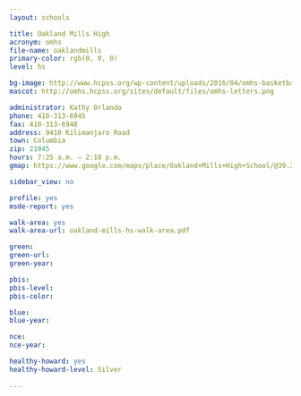 ```yaml
---
layout: schools

title: Oakland Mills High
acronym: omhs
file-name: oaklandmills
primary-color: rgb(0, 0, 0)
level: hs

bg-image: http://www.hcpss.org/wp-content/uploads/2016/04/omhs-basketball-team-award-group.jpg
mascot: http://omhs.hcpss.org/sites/default/files/omhs-letters.png

administrator: Kathy Orlando
phone: 410-313-6945
fax: 410-313-6948
address: 9410 Kilimanjaro Road
town: Columbia
zip: 21045
hours: 7:25 a.m. – 2:10 p.m.
gmap: https://www.google.com/maps/place/Oakland+Mills+High+School/@39.2088819,-76.8413936,16.73z/data=!4m2!3m1!1s0x89b7dfc338fe0b41:0x28128f86cf2643df?hl=en

sidebar_view: no

profile: yes
msde-report: yes

walk-area: yes
walk-area-url: oakland-mills-hs-walk-area.pdf

green:
green-url:
green-year:

pbis: 
pbis-level: 
pbis-color: 

blue: 
blue-year: 

nce:
nce-year:

healthy-howard: yes
healthy-howard-level: Silver
 
---
```

